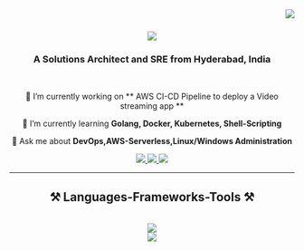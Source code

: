 <img align="right" src="https://visitor-badge.laobi.icu/badge?page_id=N1kh1lS1ngh25.N1kh1lS1ngh25" />

<h1 align="center">
    <img src="https://readme-typing-svg.herokuapp.com/?font=Righteous&size=35&center=true&vCenter=true&width=500&height=70&duration=3000&lines=Hi+👋+I'm+Nikhil!;" />
</h1>

<h3 align="center">A Solutions Architect and SRE from Hyderabad, India</h3>

<br/>

<div align="center">
 
 🔭 I’m currently working on ** AWS CI-CD Pipeline to deploy a Video streaming app **
 
 🌱 I’m currently learning **Golang, Docker, Kubernetes, Shell-Scripting**

💬 Ask me about **DevOps,AWS-Serverless,Linux/Windows Administration**

 </div>
 
<div align="center"> 
  <a href="mailto:singhnikhil2508@gmail.com">
    <img src="https://img.shields.io/badge/Gmail-333333?style=for-the-badge&logo=gmail&logoColor=red" />
  </a>
  <a href="https://www.linkedin.com/in/nikhilsingh08/" target="_blank">
    <img src="https://img.shields.io/badge/LinkedIn-0077B5?style=for-the-badge&logo=linkedin&logoColor=white" target="_blank" />
  </a>
  <a href="https://github.com/N1kh1lS1ngh25" target="_blank">
     <img src="https://img.shields.io/badge/Resume-FF5722?style=for-the-badge&logo=todoist&logoColor=white" target="_blank" />
  </a>
</div>

 <hr/>
 
<h2 align="center">⚒️ Languages-Frameworks-Tools ⚒️</h2>
<br/>
<div align="center">
    <img src="https://skillicons.dev/icons?i=vscode,github,git,jenkins,terraform,docker,kubernetes,aws,linux" /><br>
    <img src="https://skillicons.dev/icons?i=python,golang,mysql,flask,bootstrap,html,css" /><br>
</div>
<br/>
